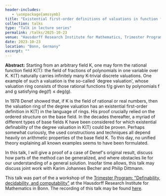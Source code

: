 ```yaml
---
header-includes:
   - \usepackage{amssymb}
title: "Existential first-order definitions of valuations in function fields"
collection: talks
type: "Talk in lecture series"
permalink: /talks/2025-10-23
venue: "Hausdorff Research Institute for Mathematics, Trimester Program: "Definability, decidability, and computability""
date: 2023-10-23
location: "Bonn, Germany"
excerpt: ""
---
```


**Abstract:** Starting from an arbitrary field K, one may form the rational function field K(T): the field of fractions of polynomials in one variable over K. K(T) naturally carries infinitely many K-trivial discrete valuations. One example of such a valuation is the so-called `degree valuation', whose valuation ring consists of those rational functions f/g given by polynomials f and g satisfying deg(f) ≤ deg(g).

In 1978 Denef showed that, if K is the field of rational or real numbers, then the valuation ring of the degree valuation has an existential first-order definition in K(T) in the language of rings. His proof crucially relied on the ordered structure on the base field. In the decades thereafter, a myriad of different types of base fields K have been considered for which existential definability of the degree valuation in K(T) could be proven. Perhaps somewhat curiously, the used constructions and techniques all depend heavily on arithmetic properties of the base field K. To this day, no unified theory explaining all known examples seems to have been formulated.

In this talk, I will give a proof of a case of Denef's original result, discuss how parts of the method can be generalized, and where obstacles lie for our understanding of a general solution. Insofar time allows, this talk may discuss joint work with Karim Johannes Becher and Philip Dittmann.

This talk was part of the a workshop of the [Trimester Program: "Definability, decidability, and computability"](https://www.mathematics.uni-bonn.de/him/programs/current-trimester-program/him-trimester-program-definability-decidability-and-computability) at the Hausdorff Research Institute for Mathematics in Bonn.
The recording of this talk may be found [here](https://www.youtube.com/watch?v=X-BcJkJqcQ8&t=655s).
